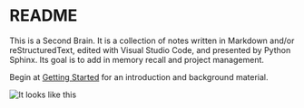# README

[//]: # (This is a Markdown comment. This is a README.md for a GitHub repo)

This is a Second Brain. It is a collection of notes written in Markdown and/or reStructuredText, edited with Visual Studio Code, and presented by Python Sphinx. Its goal is to add in memory recall and project management.

Begin at [Getting Started](documentation/start-here.md) for an introduction and background material.

![It looks like this](images/second-brain.png)

